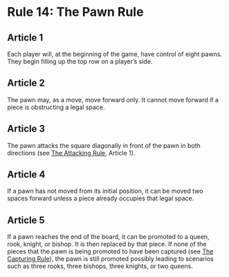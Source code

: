 # Rule 14: The Pawn Rule

## Article 1
Each player will, at the beginning of the game, have control of eight pawns. They begin filling up the top row on a player’s side.

## Article 2
The pawn may, as a move, move forward only. It cannot move forward if a piece is obstructing a legal space.

## Article 3
The pawn attacks the square diagonally in front of the pawn in both directions (see [The Attacking Rule](rule-15.md), Article 1).

## Article 4
If a pawn has not moved from its initial position, it can be moved two spaces forward unless a piece already occupies that legal space.

## Article 5
If a pawn reaches the end of the board, it can be promoted to a queen, rook, knight, or bishop. It is then replaced by that piece. If none of the pieces that the pawn is being promoted to have been captured (see [The Capturing Rule](rule-17.md)), the pawn is still promoted possibly leading to scenarios such as three rooks, three bishops, three knights, or two queens.

